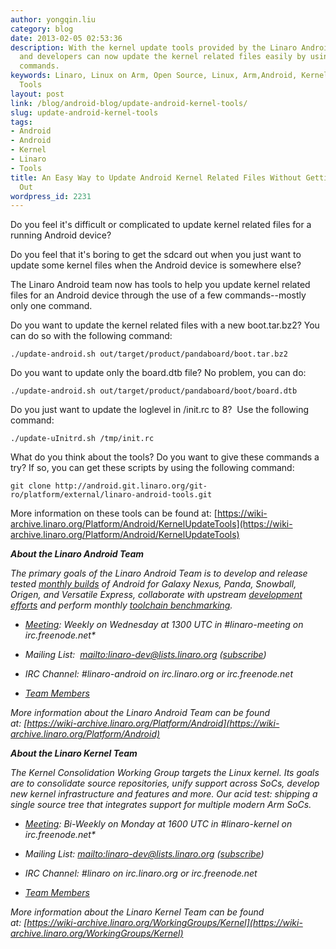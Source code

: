 ```yaml
---
author: yongqin.liu
category: blog
date: 2013-02-05 02:53:36
description: With the kernel update tools provided by the Linaro Android team, users
  and developers can now update the kernel related files easily by using a few simple
  commands.
keywords: Linaro, Linux on Arm, Open Source, Linux, Arm,Android, Kernel, Updates,
  Tools
layout: post
link: /blog/android-blog/update-android-kernel-tools/
slug: update-android-kernel-tools
tags:
- Android
- Android
- Kernel
- Linaro
- Tools
title: An Easy Way to Update Android Kernel Related Files Without Getting the sdcard
  Out
wordpress_id: 2231
---
```


Do you feel it's difficult or complicated to update kernel related files for a running Android device?

Do you feel that it's boring to get the sdcard out when you just want to update some kernel files when the Android device is somewhere else?

The Linaro Android team now has tools to help you update kernel related files for an Android device through the use of a few commands--mostly only one command.

Do you want to update the kernel related files with a new boot.tar.bz2? You can do so with the following command:

    ./update-android.sh out/target/product/pandaboard/boot.tar.bz2

Do you want to update only the board.dtb file? No problem, you can do:

    ./update-android.sh out/target/product/pandaboard/boot/board.dtb

Do you just want to update the loglevel in /init.rc to 8?  Use the following command:

    ./update-uInitrd.sh /tmp/init.rc

What do you think about the tools? Do you want to give these commands a try? If so, you can get these scripts by using the following command:

    git clone http://android.git.linaro.org/git-ro/platform/external/linaro-android-tools.git

More information on these tools can be found at:
[https://wiki-archive.linaro.org/Platform/Android/KernelUpdateTools](https://wiki-archive.linaro.org/Platform/Android/KernelUpdateTools)

_**About the Linaro Android Team**_

_The primary goals of the Linaro Android Team is to develop and release tested [monthly builds](http://releases.linaro.org/) of Android for Galaxy Nexus, Panda, Snowball, Origen, and Versatile Express, collaborate with upstream [development efforts](https://wiki-archive.linaro.org/Platform/Android/UpstreamWork) and perform monthly [toolchain benchmarking](https://wiki-archive.linaro.org/Platform/Android/AndroidToolchainBenchmarking)._

- _[Meeting](https://wiki-archive.linaro.org/Platform/Android/Meetings): Weekly on Wednesday at 1300 UTC in #linaro-meeting on irc.freenode.net\*_

- _Mailing List:  [mailto:linaro-dev@lists.linaro.org](mailto:linaro-dev@lists.linaro.org) ([subscribe](http://lists.linaro.org/mailman/listinfo/linaro-dev))_

- _IRC Channel: #linaro-android on irc.linaro.org or irc.freenode.net_

- _[Team Members](/about/)_

_More information about the Linaro Android Team can be found at: [https://wiki-archive.linaro.org/Platform/Android](https://wiki-archive.linaro.org/Platform/Android)_

_**About the Linaro Kernel Team**_

_The Kernel Consolidation Working Group targets the Linux kernel. Its goals are to consolidate source repositories, unify support across SoCs, develop new kernel infrastructure and features and more. Our acid test: shipping a single source tree that integrates support for multiple modern Arm SoCs._

- _[Meeting](https://wiki-archive.linaro.org/WorkingGroups/Kernel): Bi-Weekly on Monday at 1600 UTC in #linaro-kernel on irc.freenode.net\*_

- _Mailing List: [mailto:linaro-dev@lists.linaro.org](mailto:linaro-dev@lists.linaro.org) ([subscribe](http://lists.linaro.org/mailman/listinfo/linaro-dev))_

- _IRC Channel: #linaro on irc.linaro.org or irc.freenode.net_

- _[Team Members](/about/)_

_More information about the Linaro Kernel Team can be found at: [https://wiki-archive.linaro.org/WorkingGroups/Kernel](https://wiki-archive.linaro.org/WorkingGroups/Kernel)_